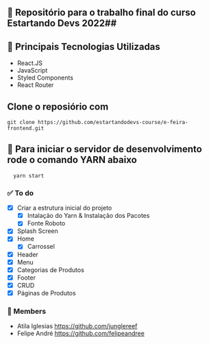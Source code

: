 ## :memo: Repositório para o trabalho final do curso Estartando Devs 2022##

## :wrench: Principais Tecnologias Utilizadas

- React.JS
- JavaScript
- Styled Components
- React Router

## Clone o reposiório com

```
git clone https://github.com/estartandodevs-course/e-feira-frontend.git
```

## :rocket: Para iniciar o servidor de desenvolvimento rode o comando YARN abaixo

```
  yarn start
```

### :white_check_mark: To do

- [x] Criar a estrutura inicial do projeto
  - [x] Intalação do Yarn & Instalação dos Pacotes
  - [x] Fonte Roboto
- [x] Splash Screen
- [x] Home
  - [x] Carrossel
- [x] Header
- [x] Menu
- [x] Categorias de Produtos
- [x] Footer
- [x] CRUD
- [x] Páginas de Produtos

### :handshake: Members

- Atila Iglesias https://github.com/junglereef
- Felipe André https://github.com/felipeandree
